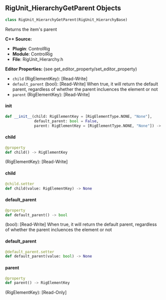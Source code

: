## RigUnit_HierarchyGetParent Objects

```python
class RigUnit_HierarchyGetParent(RigUnit_HierarchyBase)
```

Returns the item's parent

**C++ Source:**

- **Plugin**: ControlRig
- **Module**: ControlRig
- **File**: RigUnit_Hierarchy.h

**Editor Properties:** (see get_editor_property/set_editor_property)

- ``child`` (RigElementKey):  [Read-Write]
- ``default_parent`` (bool):  [Read-Write] When true, it will return the default parent, regardless of whether the parent incluences the element or not
- ``parent`` (RigElementKey):  [Read-Write]

<a id="unreal.RigUnit_HierarchyGetParent.__init__"></a>

#### __init__

```python
def __init__(child: RigElementKey = [RigElementType.NONE, "None"],
             default_parent: bool = False,
             parent: RigElementKey = [RigElementType.NONE, "None"]) -> None
```

<a id="unreal.RigUnit_HierarchyGetParent.child"></a>

#### child

```python
@property
def child() -> RigElementKey
```

(RigElementKey):  [Read-Write]

<a id="unreal.RigUnit_HierarchyGetParent.child"></a>

#### child

```python
@child.setter
def child(value: RigElementKey) -> None
```

<a id="unreal.RigUnit_HierarchyGetParent.default_parent"></a>

#### default_parent

```python
@property
def default_parent() -> bool
```

(bool):  [Read-Write] When true, it will return the default parent, regardless of whether the parent incluences the element or not

<a id="unreal.RigUnit_HierarchyGetParent.default_parent"></a>

#### default_parent

```python
@default_parent.setter
def default_parent(value: bool) -> None
```

<a id="unreal.RigUnit_HierarchyGetParent.parent"></a>

#### parent

```python
@property
def parent() -> RigElementKey
```

(RigElementKey):  [Read-Only]

<a id="unreal.RigUnit_HierarchyGetParents"></a>